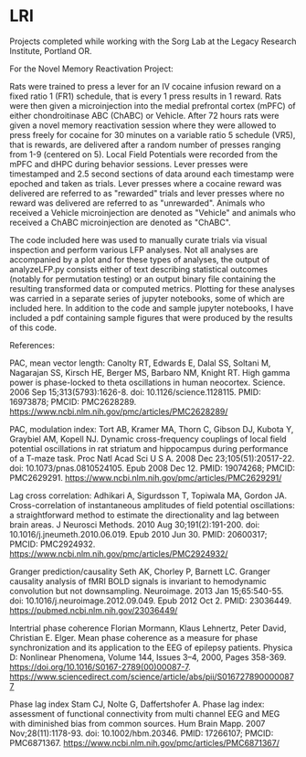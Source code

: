 # LRI
Projects completed while working with the Sorg Lab at the Legacy Research Institute, Portland OR.

For the Novel Memory Reactivation Project:

Rats were trained to press a lever for an IV cocaine infusion reward on a fixed ratio 1 (FR1) schedule, that is every 1 press results in 1 reward. Rats were then given a microinjection into the medial prefrontal cortex (mPFC) of either chondroitinase ABC (ChABC) or Vehicle. After 72 hours rats were given a novel memory reactivation session where they were allowed to press freely for cocaine for 30 minutes on a variable ratio 5 schedule (VR5), that is rewards, are delivered after a random number of presses ranging from 1-9 (centered on 5). Local Field Potentials were recorded from the mPFC and dHPC during behavior sessions. Lever presses were timestamped and 2.5 second sections of data around each timestamp were epoched and taken as trials. Lever presses where a cocaine reward was delivered are referred to as "rewarded" trials and lever presses where no reward was delivered are referred to as "unrewarded". Animals who received a Vehicle microinjection are denoted as "Vehicle" and animals who received a ChABC microinjection are denoted as "ChABC". 

The code included here was used to manually curate trials via visual inspection and perform various LFP analyses. Not all analyses are accompanied by a plot and for these types of analyses, the output of analyzeLFP.py consists either of text describing statistical outcomes (notably for permutation testing) or an output binary file containing the resulting transformed data or computed metrics. Plotting for these analyses was carried in a separate series of jupyter notebooks, some of which are included here. In addition to the code and sample jupyter notebooks, I have included a pdf containing sample figures that were produced by the results of this code. 

References: 

PAC, mean vector length:
Canolty RT, Edwards E, Dalal SS, Soltani M, Nagarajan SS, Kirsch HE, Berger MS, Barbaro NM, Knight RT. High gamma power is phase-locked to theta oscillations in human neocortex. Science. 2006 Sep 15;313(5793):1626-8. doi: 10.1126/science.1128115. PMID: 16973878; PMCID: PMC2628289.
https://www.ncbi.nlm.nih.gov/pmc/articles/PMC2628289/ 

PAC, modulation index:
Tort AB, Kramer MA, Thorn C, Gibson DJ, Kubota Y, Graybiel AM, Kopell NJ. Dynamic cross-frequency couplings of local field potential oscillations in rat striatum and hippocampus during performance of a T-maze task. Proc Natl Acad Sci U S A. 2008 Dec 23;105(51):20517-22. doi: 10.1073/pnas.0810524105. Epub 2008 Dec 12. PMID: 19074268; PMCID: PMC2629291.
https://www.ncbi.nlm.nih.gov/pmc/articles/PMC2629291/ 

Lag cross correlation:
Adhikari A, Sigurdsson T, Topiwala MA, Gordon JA. Cross-correlation of instantaneous amplitudes of field potential oscillations: a straightforward method to estimate the directionality and lag between brain areas. J Neurosci Methods. 2010 Aug 30;191(2):191-200. doi: 10.1016/j.jneumeth.2010.06.019. Epub 2010 Jun 30. PMID: 20600317; PMCID: PMC2924932.
https://www.ncbi.nlm.nih.gov/pmc/articles/PMC2924932/ 

Granger prediction/causality
Seth AK, Chorley P, Barnett LC. Granger causality analysis of fMRI BOLD signals is invariant to hemodynamic convolution but not downsampling. Neuroimage. 2013 Jan 15;65:540-55. doi: 10.1016/j.neuroimage.2012.09.049. Epub 2012 Oct 2. PMID: 23036449. https://pubmed.ncbi.nlm.nih.gov/23036449/ 

Intertrial phase coherence
Florian Mormann, Klaus Lehnertz, Peter David, Christian E. Elger. Mean phase coherence as a measure for phase synchronization and its application to the EEG of epilepsy patients. Physica D: Nonlinear Phenomena, Volume 144, Issues 3–4, 2000, Pages 358-369. https://doi.org/10.1016/S0167-2789(00)00087-7.
https://www.sciencedirect.com/science/article/abs/pii/S0167278900000877 

Phase lag index
Stam CJ, Nolte G, Daffertshofer A. Phase lag index: assessment of functional connectivity from multi channel EEG and MEG with diminished bias from common sources. Hum Brain Mapp. 2007 Nov;28(11):1178-93. doi: 10.1002/hbm.20346. PMID: 17266107; PMCID: PMC6871367. https://www.ncbi.nlm.nih.gov/pmc/articles/PMC6871367/ 
